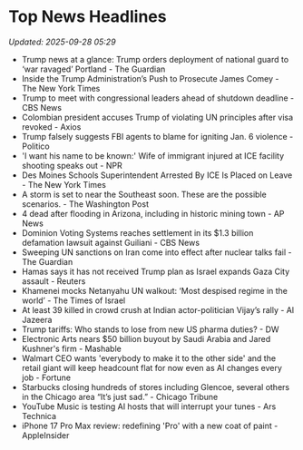 # Top News Headlines

_Updated: 2025-09-28 05:29_

- Trump news at a glance: Trump orders deployment of national guard to ‘war ravaged’ Portland - The Guardian
- Inside the Trump Administration’s Push to Prosecute James Comey - The New York Times
- Trump to meet with congressional leaders ahead of shutdown deadline - CBS News
- Colombian president accuses Trump of violating UN principles after visa revoked - Axios
- Trump falsely suggests FBI agents to blame for igniting Jan. 6 violence - Politico
- 'I want his name to be known:' Wife of immigrant injured at ICE facility shooting speaks out - NPR
- Des Moines Schools Superintendent Arrested By ICE Is Placed on Leave - The New York Times
- A storm is set to near the Southeast soon. These are the possible scenarios. - The Washington Post
- 4 dead after flooding in Arizona, including in historic mining town - AP News
- Dominion Voting Systems reaches settlement in its $1.3 billion defamation lawsuit against Guiliani - CBS News
- Sweeping UN sanctions on Iran come into effect after nuclear talks fail - The Guardian
- Hamas says it has not received Trump plan as Israel expands Gaza City assault - Reuters
- Khamenei mocks Netanyahu UN walkout: ‘Most despised regime in the world’ - The Times of Israel
- At least 39 killed in crowd crush at Indian actor-politician Vijay’s rally - Al Jazeera
- Trump tariffs: Who stands to lose from new US pharma duties? - DW
- Electronic Arts nears $50 billion buyout by Saudi Arabia and Jared Kushner's firm - Mashable
- Walmart CEO wants 'everybody to make it to the other side' and the retail giant will keep headcount flat for now even as AI changes every job - Fortune
- Starbucks closing hundreds of stores including Glencoe, several others in the Chicago area “It’s just sad.” - Chicago Tribune
- YouTube Music is testing AI hosts that will interrupt your tunes - Ars Technica
- iPhone 17 Pro Max review: redefining 'Pro' with a new coat of paint - AppleInsider